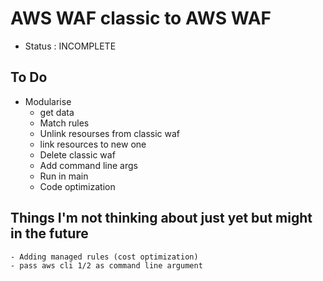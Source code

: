 # AWS WAF classic to AWS WAF
- Status : INCOMPLETE

## To Do
- Modularise
	- get data
	- Match rules
	- Unlink resourses from classic waf
	- link resources to new one
	- Delete classic waf
	- Add command line args
	- Run in main
	- Code optimization
## Things I'm not thinking about just yet but might in the future
	- Adding managed rules (cost optimization)
	- pass aws cli 1/2 as command line argument
